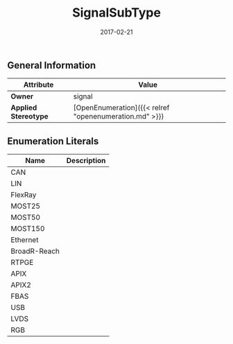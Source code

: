 ﻿---
title: SignalSubType
toc: false
type: specs
date: "2017-02-21"
draft: false
specification: VEC
version: 1.1.3
documentType: "Recommendation"
elementType: Class
classes:
  - SignalSubType
menu_name: vec-1.1.3
---

## General Information

| Attribute               | Value |
|-------------------------|-------|
| **Owner**               | signal |
| **Applied Stereotype**  | [OpenEnumeration]({{< relref "openenumeration.md" >}})<br/>  |

## Enumeration Literals
| Name          | **Description** |
|---------------|-----------------|
| CAN |  |
| LIN |  |
| FlexRay |  |
| MOST25 |  |
| MOST50 |  |
| MOST150 |  |
| Ethernet |  |
| BroadR-Reach |  |
| RTPGE |  |
| APIX |  |
| APIX2 |  |
| FBAS |  |
| USB |  |
| LVDS |  |
| RGB |  |
